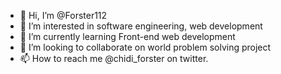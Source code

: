- 👋 Hi, I’m @Forster112
- 👀 I’m interested in software engineering, web development
- 🌱 I’m currently learning Front-end web development
- 💞️ I’m looking to collaborate on world problem solving project
- 📫 How to reach me @chidi_forster on twitter.

<!---
Forster112/Forster112 is a ✨ special ✨ repository because its `README.md` (this file) appears on your GitHub profile.
You can click the Preview link to take a look at your changes.
--->
